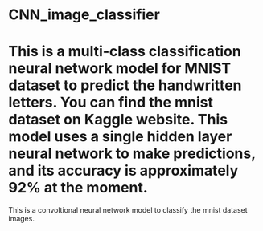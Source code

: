 # CNN_image_classifier

This is a multi-class classification neural network model for MNIST dataset to predict the handwritten letters. You can find the mnist dataset on Kaggle website.
This model uses a single hidden layer neural network to make predictions, and its accuracy is approximately 92% at the moment.
=======
This is a convoltional neural network model to classify the mnist dataset images.
